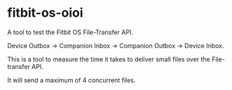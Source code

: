 # fitbit-os-oioi
A tool to test the Fitbit OS File-Transfer API.

Device Outbox -> Companion Inbox -> Companion Outbox -> Device Inbox.

This is a tool to measure the time it takes to deliver small files over the
File-transfer API.

It will send a maximum of 4 concurrent files.
